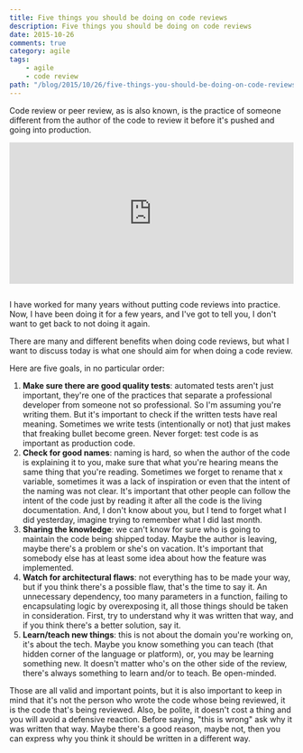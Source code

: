 ```yaml
---
title: Five things you should be doing on code reviews
description: Five things you should be doing on code reviews
date: 2015-10-26
comments: true
category: agile
tags:
    - agile
    - code review
path: "/blog/2015/10/26/five-things-you-should-be-doing-on-code-reviews"
---
```


Code review or peer review, as is also known, is the practice of someone different from the author of the code to review it before it's pushed and going into production.

<div style="left: 0px; width: 100%; height: 0px; position: relative; padding-bottom: 49.8853%;margin-bottom: 2em;"><iframe src="https://giphy.com/embed/xTiTnnLkYTDWSOWSHK/twitter/iframe" frameborder="0" allowfullscreen="true" webkitallowfullscreen="true" mozallowfullscreen="true" style="top: 0px; left: 0px; width: 100%; height: 100%; position: absolute;"></iframe></div>

I have worked for many years without putting code reviews into practice. Now, I have been doing it for a few years, and I've got to tell you, I don't want to get back to not doing it again.

There are many and different benefits when doing code reviews, but what I want to discuss today is what one should aim for when doing a code review.

Here are five goals, in no particular order:

1.  **Make sure there are good quality tests**: automated tests aren't just important, they're one of the practices that separate a professional developer from someone not so professional. So I'm assuming you're writing them. But it's important to check if the written tests have real meaning. Sometimes we write tests (intentionally or not) that just makes that freaking bullet become green. Never forget: test code is as important as production code.
2.  **Check for good names**: naming is hard, so when the author of the code is explaining it to you, make sure that what you're hearing means the same thing that you're reading. Sometimes we forget to rename that x variable, sometimes it was a lack of inspiration or even that the intent of the naming was not clear. It's important that other people can follow the intent of the code just by reading it after all the code is the living documentation. And, I don't know about you, but I tend to forget what I did yesterday, imagine trying to remember what I did last month.
3.  **Sharing the knowledge**: we can't know for sure who is going to maintain the code being shipped today. Maybe the author is leaving, maybe there's a problem or she's on vacation. It's important that somebody else has at least some idea about how the feature was implemented.
4.  **Watch for architectural flaws**: not everything has to be made your way, but if you think there's a possible flaw, that's the time to say it. An unnecessary dependency, too many parameters in a function, failing to encapsulating logic by overexposing it, all those things should be taken in consideration. First, try to understand why it was written that way, and if you think there's a better solution, say it.
5.  **Learn/teach new things**: this is not about the domain you're working on, it's about the tech. Maybe you know something you can teach (that hidden corner of the language or platform), or, you may be learning something new. It doesn't matter who's on the other side of the review, there's always something to learn and/or to teach. Be open-minded.

Those are all valid and important points, but it is also important to keep in mind that it's not the person who wrote the code whose being reviewed, it is the code that's being reviewed. Also, be polite, it doesn't cost a thing and you will avoid a defensive reaction. Before saying, "this is wrong" ask why it was written that way. Maybe there's a good reason, maybe not, then you can express why you think it should be written in a different way.
